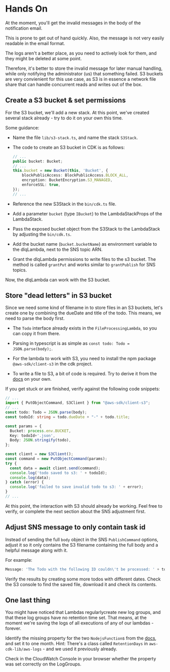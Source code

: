 # Hands On

At the moment, you'll get the invalid messages in the body of the notification email.

This is prone to get out of hand quickly. Also, the message is not very easily readable in the email format.

The logs aren't a better place, as you need to actively look for them, and they might be deleted at some point.

Therefore, it's better to store the invalid message for later manual handling, while only notifying the administrator (us) that something failed.
S3 buckets are very convienient for this use case, as S3 is in essence a network file share that can handle concurrent reads and writes out of the box.


## Create a S3 bucket & set permissions

For the S3 bucket, we'll add a new stack.
At this point, we've created several stack already - try to do it on your own this time.

Some guidance:

- Name the file `lib/s3-stack.ts`, and name the stack `S3Stack`.
- The code to create an S3 bucket in CDK is as follows:

  ```typescript
  // ...
  public bucket: Bucket;
  // ...
  this.bucket = new Bucket(this, 'Bucket', {
      blockPublicAccess: BlockPublicAccess.BLOCK_ALL,
      encryption: BucketEncryption.S3_MANAGED,
      enforceSSL: true,
  });
  // ...
  ```
- Reference the new S3Stack in the `bin/cdk.ts` file.
- Add a parameter `bucket` (type `IBucket`) to the LambdaStackProps of the LambdaStack.
- Pass the exposed bucket object from the S3Stack to the LambdaStack by adjusting the `bin/cdk.ts`.
- Add the bucket name (`bucket.bucketName`) as environment variable to the dlqLambda, next to the SNS topic ARN.
- Grant the dlqLambda permissions to write files to the s3 bucket. The method is called `grantPut` and works similar to `grantPublish` for SNS topics.

Now, the dlqLambda can work with the S3 bucket.


## Store "dead letters" in S3 bucket

Since we need some kind of filename in to store files in an S3 buckets, let's create one by combining the dueDate and title of the todo.
This means, we need to parse the body first.

- The `Todo` interface already exists in the `FileProcessingLambda`, so you can copy it from there.

- Parsing in typescript is as simple as `const todo: Todo = JSON.parse(body);`.

- For the lambda to work with S3, you need to install the npm package `@aws-sdk/client-s3` in the cdk project.

- To write a file to S3, a bit of code is required. Try to derive it from the [docs](https://github.com/aws/aws-sdk-js-v3/tree/main/clients/client-s3) on your own.

If you get stuck or are finished, verify against the following code snippets:

```typescript
// ...
import { PutObjectCommand, S3Client } from "@aws-sdk/client-s3";
// ...
const todo: Todo = JSON.parse(body);
const todoId: string = todo.dueDate + "-" + todo.title;

const params = {
  Bucket: process.env.BUCKET,
  Key: todoId+'.json',
  Body: JSON.stringify(todo),
};

const client = new S3Client();
const command = new PutObjectCommand(params);
try {
  const data = await client.send(command);
  console.log('todo saved to s3: ' + todoId);
  console.log(data);
} catch (error) {
  console.log('failed to save invalid todo to s3: ' + error);
}
// ...
```

At this point, the interaction with S3 should already be working. Feel free to verify, or complete the next section about the SNS adjustment first.


## Adjust SNS message to only contain task id

Instead of sending the full `body` object in the SNS `PublishCommand` options, adjust it so it only contains the S3 filename containing the full body and a helpful message along with it.

For example:

```typescript
Message: 'The Todo with the following ID couldn\'t be processed: ' + todoId,
```

Verify the results by creating some more todos with different dates.
Check the S3 console to find the saved file, download it and check its contents.


## One last thing

You might have noticed that Lambdas regularlycreate new log groups, and that these log groups have no retention time set.
That means, at the moment we're saving the logs of all executions of any of our lambdas - forever.

Identify the missing property for the two `NodejsFunction`s from the [docs](https://docs.aws.amazon.com/cdk/api/v2/docs/aws-cdk-lib.aws_lambda_nodejs.NodejsFunction.html#class-nodejsfunction-construct), and set it to one month. Hint: There's a class called `RetentionDays` in `aws-cdk-lib/aws-logs` - and we used it previously already.

Check in the CloudWatch Console in your browser whether the property was set correctly on the LogGroups.
